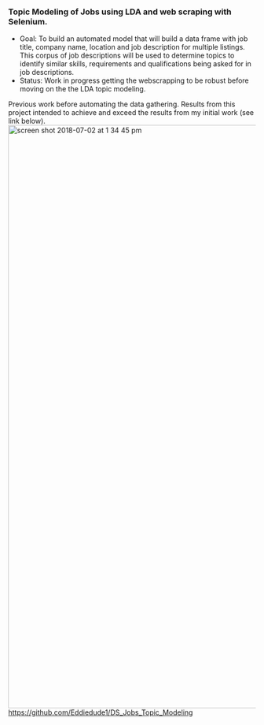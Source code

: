 ### Topic Modeling of Jobs using LDA and web scraping with Selenium. 
 - Goal: To build an automated model that will build a data frame with job title, company name, location and job description for multiple listings.  This corpus of job descriptions will be used to determine topics to identify similar skills, requirements and qualifications being asked for in job descriptions. 
 - Status:  Work in progress getting the webscrapping to be robust before moving on the the LDA topic modeling.

Previous work before automating the data gathering.  Results from this project intended to achieve and exceed the results from my initial work (see link below). 
<img width="1184" alt="screen shot 2018-07-02 at 1 34 45 pm" src="https://user-images.githubusercontent.com/7989686/42180476-11bcdb00-7dfd-11e8-8c20-1e1885199812.png">  
https://github.com/Eddiedude1/DS_Jobs_Topic_Modeling
